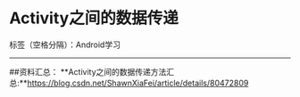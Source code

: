 ﻿# Activity之间的数据传递

标签（空格分隔）：Android学习

---
##资料汇总：
**Activity之间的数据传递方法汇总:**https://blog.csdn.net/ShawnXiaFei/article/details/80472809




